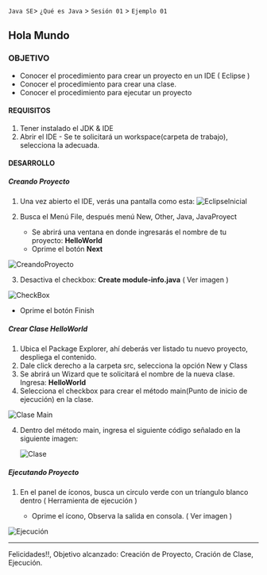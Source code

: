`Java SE`> `¿Qué es Java` > `Sesión 01` > `Ejemplo 01`

## Hola Mundo

### OBJETIVO

- Conocer el procedimiento para crear un proyecto en un IDE ( Eclipse )
- Conocer el procedimiento para crear una clase.
- Conocer el procedimiento para ejecutar un proyecto

#### REQUISITOS

1. Tener instalado el JDK & IDE
2. Abrir el IDE
        - Se te solicitará un workspace(carpeta de trabajo), selecciona la adecuada.

#### DESARROLLO

##### Creando Proyecto

1. Una vez abierto el IDE, verás una pantalla como esta:
![EclipseInicial](https://user-images.githubusercontent.com/56565204/66857050-162b4c00-ef4c-11e9-947c-e9b1d3910859.png)

2. Busca el Menú File, después menú New, Other, Java, JavaProyect
   - Se abrirá una ventana en donde ingresarás el nombre de tu proyecto: <b>HelloWorld</b>
   - Oprime el botón <b>Next</b>
        
![CreandoProyecto](https://user-images.githubusercontent.com/56565204/66862014-b043c200-ef55-11e9-8938-304d67353b8f.png)
        
3. Desactiva el checkbox: <b>Create module-info.java</b> ( Ver imagen )

![CheckBox](https://user-images.githubusercontent.com/56565204/66863364-77591c80-ef58-11e9-9533-382b8e9479af.png)

  - Oprime el botón Finish

##### Crear Clase HelloWorld

1. Ubica el Package Explorer, ahí deberás ver listado tu nuevo proyecto, despliega el contenido. 
2. Dale click derecho a la carpeta src, selecciona la opción New y Class
3. Se abrirá un Wizard que te solicitará el nombre de la nueva clase. Ingresa: <b>HelloWorld</b>
3. Selecciona el checkbox para crear el método main(Punto de inicio de ejecución) en la clase.

![Clase Main](https://user-images.githubusercontent.com/56565204/66873698-b4300e00-ef6e-11e9-87a5-3234b842a7c0.png)

4. Dentro del método main, ingresa el siguiente código señalado en la siguiente imagen:

   ![Clase](https://user-images.githubusercontent.com/56565204/66875349-9add9080-ef73-11e9-8f5e-e261bc867c4a.png)


##### Ejecutando Proyecto

1. En el panel de íconos, busca un circulo verde con un tríangulo blanco dentro ( Herramienta de ejecución )

   - Oprime el ícono, Observa la salida en consola. ( Ver imagen )
   
![Ejecución](https://user-images.githubusercontent.com/56565204/66874724-b5af0580-ef71-11e9-9b21-7497f9d95de0.png)
  
<hr> 

Felicidades!!, Objetivo alcanzado: Creación de Proyecto, Cración de Clase, Ejecución.
